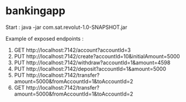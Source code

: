 # bankingapp

Start : java -jar com.sat.revolut-1.0-SNAPSHOT.jar

  Example of exposed endpoints :
  1. GET http://localhost:7142/account?accountId=3
  2. PUT http://localhost:7142/create?accountId=10&initialAmount=5000
  3. PUT http://localhost:7142/withdraw?accountId=1&amount=4598
  4. PUT http://localhost:7142/deposit?accountId=1&amount=5000
  5. PUT http://localhost:7142/transfer?amount=5000&fromAccountId=1&toAccountId=2
  6. GET http://localhost:7142/transfer?amount=5000&fromAccountId=1&toAccountId=2
